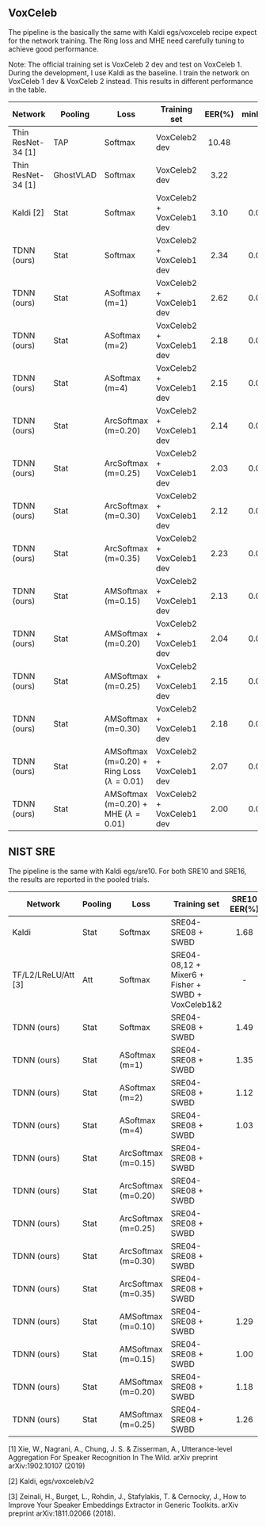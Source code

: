 ## VoxCeleb

The pipeline is the basically the same with Kaldi egs/voxceleb recipe expect for the network training.
The Ring loss and MHE need carefully tuning to achieve good performance.

Note: The official training set is VoxCeleb 2 dev and test on VoxCeleb 1.
During the development, I use Kaldi as the baseline. I train the network on VoxCeleb 1 dev & VoxCeleb 2 instead.
This results in different performance in the table.

| Network | Pooling | Loss | Training set | EER(%) | minDCF08 | minDCF10 |
| ------- | ------- | ---- | ------------ | :------: | :--------: | :--------: |
| Thin ResNet-34 [1] | TAP | Softmax | VoxCeleb2 dev | 10.48 | - | - |
| Thin ResNet-34 [1] | GhostVLAD | Softmax | VoxCeleb2 dev | 3.22 | - | - |
| Kaldi [2] | Stat | Softmax | VoxCeleb2 + VoxCeleb1 dev | 3.10 | 0.0169 | 0.4977 |
| TDNN (ours) | Stat | Softmax | VoxCeleb2 + VoxCeleb1 dev | 2.34 | 0.0122 | 0.3754 |
| TDNN (ours) | Stat | ASoftmax (m=1) | VoxCeleb2 + VoxCeleb1 dev | 2.62 | 0.0131 | 0.4146 |
| TDNN (ours) | Stat | ASoftmax (m=2) | VoxCeleb2 + VoxCeleb1 dev | 2.18 | 0.0119 | 0.3791 |
| TDNN (ours) | Stat | ASoftmax (m=4) | VoxCeleb2 + VoxCeleb1 dev | 2.15 | 0.0113 | 0.3108 |
| TDNN (ours) | Stat | ArcSoftmax (m=0.20) | VoxCeleb2 + VoxCeleb1 dev | 2.14 | 0.0119 | 0.3610 |
| TDNN (ours) | Stat | ArcSoftmax (m=0.25) | VoxCeleb2 + VoxCeleb1 dev | 2.03 | 0.0120 | 0.4010 |
| TDNN (ours) | Stat | ArcSoftmax (m=0.30) | VoxCeleb2 + VoxCeleb1 dev | 2.12 | 0.0115 | 0.3138 |
| TDNN (ours) | Stat | ArcSoftmax (m=0.35) | VoxCeleb2 + VoxCeleb1 dev | 2.23 | 0.0123 | 0.3622 |
| TDNN (ours) | Stat | AMSoftmax (m=0.15) | VoxCeleb2 + VoxCeleb1 dev | 2.13 | 0.0113 | 0.3707 |
| TDNN (ours) | Stat | AMSoftmax (m=0.20) | VoxCeleb2 + VoxCeleb1 dev | 2.04 | 0.0111 | 0.2922 |
| TDNN (ours) | Stat | AMSoftmax (m=0.25) | VoxCeleb2 + VoxCeleb1 dev | 2.15 | 0.0119 | 0.3559 |
| TDNN (ours) | Stat | AMSoftmax (m=0.30) | VoxCeleb2 + VoxCeleb1 dev | 2.18 | 0.0115 | 0.3152 |
| TDNN (ours) | Stat | AMSoftmax (m=0.20) + Ring Loss ($\lambda=0.01$) | VoxCeleb2 + VoxCeleb1 dev | 2.07 | 0.0107 | 0.2687 |
| TDNN (ours) | Stat | AMSoftmax (m=0.20) + MHE ($\lambda=0.01$) | VoxCeleb2 + VoxCeleb1 dev | 2.00 | 0.0106 | 0.2487 |


## NIST SRE

The pipeline is the same with Kaldi egs/sre10. For both SRE10 and SRE16, the results are reported in the pooled trials.

| Network | Pooling | Loss | Training set | SRE10 EER(%) | minDCF08 | minDCF10 | SRE16 EER(%) | minDCF08 | minDCF10 |
| ------- | ------- | ---- | ------------ | :------: | :--------: | :--------: | :------: | :--------: | :--------: |
| Kaldi | Stat | Softmax | SRE04-SRE08 + SWBD | 1.68 | 0.0095 | 0.3764 | 8.95 | 0.0384 | 0.8671 |
| TF/L2/LReLU/Att [3] | Att | Softmax | SRE04-08,12 + Mixer6 + Fisher + SWBD + VoxCeleb1&2 | - | - | - | 7.06 | - | - |
| TDNN (ours) | Stat | Softmax | SRE04-SRE08 + SWBD | 1.49 | 0.0084 | 0.3672 | 7.72 | 0.0330 | 0.8301 |
| TDNN (ours) | Stat | ASoftmax (m=1) | SRE04-SRE08 + SWBD | 1.35 | 0.0075 | 0.2976 | 7.82 | 0.0327 | 0.7867 |
| TDNN (ours) | Stat | ASoftmax (m=2) | SRE04-SRE08 + SWBD | 1.12 | 0.0065 | 0.2939 | 7.45 | 0.0314 | 0.7906 |
| TDNN (ours) | Stat | ASoftmax (m=4) | SRE04-SRE08 + SWBD | 1.03 | 0.0061 | 0.3072 | 7.46 | 0.0317 | 0.8067 |
| TDNN (ours) | Stat | ArcSoftmax (m=0.15) | SRE04-SRE08 + SWBD |
| TDNN (ours) | Stat | ArcSoftmax (m=0.20) | SRE04-SRE08 + SWBD |
| TDNN (ours) | Stat | ArcSoftmax (m=0.25) | SRE04-SRE08 + SWBD |
| TDNN (ours) | Stat | ArcSoftmax (m=0.30) | SRE04-SRE08 + SWBD |
| TDNN (ours) | Stat | ArcSoftmax (m=0.35) | SRE04-SRE08 + SWBD |
| TDNN (ours) | Stat | AMSoftmax (m=0.10) | SRE04-SRE08 + SWBD | 1.29 | 0.0068 | 0.2916 | 7.57 | 0.0315 | 0.7893 |
| TDNN (ours) | Stat | AMSoftmax (m=0.15) | SRE04-SRE08 + SWBD | 1.00 | 0.0060 | 0.2731 | 7.28 | 0.0306 | 0.7748 |
| TDNN (ours) | Stat | AMSoftmax (m=0.20) | SRE04-SRE08 + SWBD | 1.18 | 0.0066 | 0.3069 | 7.42 | 0.0309 | 0.8150 |
| TDNN (ours) | Stat | AMSoftmax (m=0.25) | SRE04-SRE08 + SWBD | 1.26 | 0.0076 | 0.3117 | 7.60 | 0.0317 | 0.7885 |


[1] Xie, W., Nagrani, A., Chung, J. S. & Zisserman, A., Utterance-level Aggregation For Speaker Recognition In The Wild. arXiv preprint arXiv:1902.10107 (2019)

[2] Kaldi, egs/voxceleb/v2

[3] Zeinali, H., Burget, L., Rohdin, J., Stafylakis, T. & Cernocky, J., How to Improve Your Speaker Embeddings Extractor in Generic Toolkits. arXiv preprint arXiv:1811.02066 (2018).